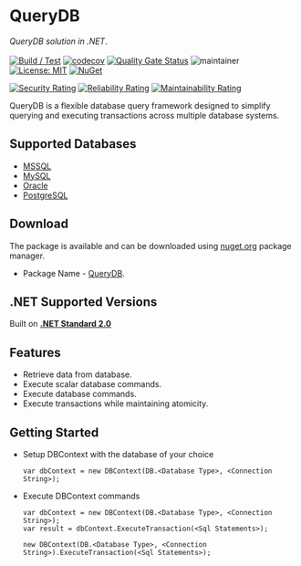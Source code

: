 # QueryDB
*QueryDB solution in .NET*. </br></br>
[![Build / Test](https://github.com/abhinavminhas/QueryDB.NET/actions/workflows/build.yml/badge.svg)](https://github.com/abhinavminhas/QueryDB.NET/actions/workflows/build.yml)
[![codecov](https://codecov.io/gh/abhinavminhas/QueryDB.NET/graph/badge.svg?token=L21DM7HZ46)](https://codecov.io/gh/abhinavminhas/QueryDB.NET)
[![Quality Gate Status](https://sonarcloud.io/api/project_badges/measure?project=abhinavminhas_QueryDB&metric=alert_status)](https://sonarcloud.io/summary/new_code?id=abhinavminhas_QueryDB)
![maintainer](https://img.shields.io/badge/Creator/Maintainer-abhinavminhas-e65c00)
[![License: MIT](https://img.shields.io/badge/License-MIT-blue.svg)](https://opensource.org/licenses/MIT)
[![NuGet](https://img.shields.io/nuget/v/QueryDB?color=%23004880&label=Nuget)](https://www.nuget.org/packages/QueryDB/)  

[![Security Rating](https://sonarcloud.io/api/project_badges/measure?project=abhinavminhas_QueryDB&metric=security_rating)](https://sonarcloud.io/summary/new_code?id=abhinavminhas_QueryDB)
[![Reliability Rating](https://sonarcloud.io/api/project_badges/measure?project=abhinavminhas_QueryDB&metric=reliability_rating)](https://sonarcloud.io/summary/new_code?id=abhinavminhas_QueryDB)
[![Maintainability Rating](https://sonarcloud.io/api/project_badges/measure?project=abhinavminhas_QueryDB&metric=sqale_rating)](https://sonarcloud.io/summary/new_code?id=abhinavminhas_QueryDB)

QueryDB is a flexible database query framework designed to simplify querying and executing transactions across multiple database systems.

## Supported Databases
- [MSSQL](https://www.microsoft.com/en-us/sql-server)
- [MySQL](https://www.mysql.com/)
- [Oracle](https://www.oracle.com/)
- [PostgreSQL](https://www.postgresql.org/)

## Download
The package is available and can be downloaded using [nuget.org](https://www.nuget.org/) package manager.  
- Package Name - [QueryDB](https://www.nuget.org/packages/QueryDB).

## .NET Supported Versions

Built on [**.NET Standard 2.0**](https://learn.microsoft.com/en-us/dotnet/standard/net-standard?tabs=net-standard-2-0#tabpanel_1_net-standard-2-0)

## Features
- Retrieve data from database.
- Execute scalar database commands.
- Execute database commands.
- Execute transactions while maintaining atomicity.

## Getting Started
- Setup DBContext with the database of your choice

    ```
    var dbContext = new DBContext(DB.<Database Type>, <Connection String>);
    ```

- Execute DBContext commands

    ```
    var dbContext = new DBContext(DB.<Database Type>, <Connection String>);
    var result = dbContext.ExecuteTransaction(<Sql Statements>);
    ```
    ```
    new DBContext(DB.<Database Type>, <Connection String>).ExecuteTransaction(<Sql Statements>);
    ```